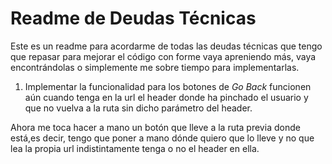 # Readme de Deudas Técnicas

Este es un readme para acordarme de todas las deudas técnicas que tengo que repasar para mejorar el código con forme vaya apreniendo más, vaya encontrándolas o simplemente me sobre tiempo para implementarlas.

1. Implementar la funcionalidad para los botones de *Go Back* funcionen aún cuando tenga en la url el header donde ha pinchado el usuario y que no vuelva a la ruta sin dicho parámetro del header.

Ahora me toca hacer a mano un botón que lleve a la ruta previa donde está,es decir, tengo que poner a mano dónde quiero que lo lleve y no que lea la propia url indistintamente tenga o no el header en ella.
